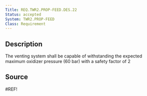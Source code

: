 ```yaml
---
Title: REQ.TWR2.PROP-FEED.DES.22
Status: accepted
System: TWR2.PROP-FEED
Class: Requirement
---
```


## Description

The venting system shall be capable of withstanding the expected maximum oxidizer pressure (60 bar) with a safety factor of 2

## Source

#REF!
